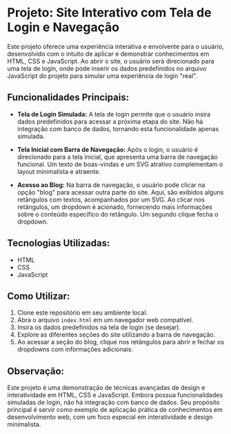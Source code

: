 # Projeto: Site Interativo com Tela de Login e Navegação

Este projeto oferece uma experiência interativa e envolvente para o usuário, desenvolvido com o intuito de aplicar e demonstrar conhecimentos em HTML, CSS e JavaScript. Ao abrir o site, o usuário será direcionado para uma tela de login, onde pode inserir os dados predefinidos no arquivo JavaScript do projeto para simular uma experiência de login "real".

## Funcionalidades Principais:

- **Tela de Login Simulada:** A tela de login permite que o usuário insira dados predefinidos para acessar a próxima etapa do site. Não há integração com banco de dados, tornando esta funcionalidade apenas simulada.

- **Tela Inicial com Barra de Navegação:** Após o login, o usuário é direcionado para a tela inicial, que apresenta uma barra de navegação funcional. Um texto de boas-vindas e um SVG atrativo complementam o layout minimalista e atraente.

- **Acesso ao Blog:** Na barra de navegação, o usuário pode clicar na opção "blog" para acessar outra parte do site. Aqui, são exibidos alguns retângulos com textos, acompanhados por um SVG. Ao clicar nos retângulos, um dropdown é acionado, fornecendo mais informações sobre o conteúdo específico do retângulo. Um segundo clique fecha o dropdown.

## Tecnologias Utilizadas:

- HTML
- CSS
- JavaScript

## Como Utilizar:

1. Clone este repositório em seu ambiente local.
2. Abra o arquivo `index.html` em um navegador web compatível.
3. Insira os dados predefinidos na tela de login (se desejar).
4. Explore as diferentes seções do site utilizando a barra de navegação.
5. Ao acessar a seção do blog, clique nos retângulos para abrir e fechar os dropdowns com informações adicionais.

## Observação:

Este projeto é uma demonstração de técnicas avançadas de design e interatividade em HTML, CSS e JavaScript. Embora possua funcionalidades simuladas de login, não há integração com banco de dados. Seu propósito principal é servir como exemplo de aplicação prática de conhecimentos em desenvolvimento web, com um foco especial em interatividade e design minimalista.